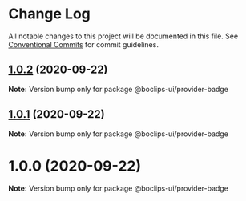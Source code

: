 # Change Log

All notable changes to this project will be documented in this file.
See [Conventional Commits](https://conventionalcommits.org) for commit guidelines.

## [1.0.2](https://github.com/boclips/boclips-ui/compare/@boclips-ui/provider-badge@1.0.1...@boclips-ui/provider-badge@1.0.2) (2020-09-22)

**Note:** Version bump only for package @boclips-ui/provider-badge





## [1.0.1](https://github.com/boclips/boclips-ui/compare/@boclips-ui/provider-badge@1.0.0...@boclips-ui/provider-badge@1.0.1) (2020-09-22)

**Note:** Version bump only for package @boclips-ui/provider-badge





# 1.0.0 (2020-09-22)

**Note:** Version bump only for package @boclips-ui/provider-badge
